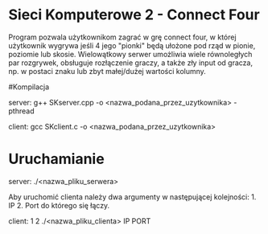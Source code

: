 # Sieci Komputerowe 2 - Connect Four

Program pozwala użytkownikom zagrać w grę connect four, w której użytkownik wygrywa jeśli 4 jego "pionki" będą ułożone pod rząd w pionie, poziomie lub skosie. Wielowątkowy serwer umożliwia wiele równoległych par rozgrywek, obsługuje rozłączenie graczy, a także zły input od gracza, np. w postaci znaku lub zbyt małej/dużej wartości kolumny.

#Kompilacja

server:
g++ SKserver.cpp -o <nazwa_podana_przez_uzytkownika> -pthread

client:
gcc SKclient.c -o <nazwa_podana_przez_uzytkownika>

# Uruchamianie

server:
./<nazwa_pliku_serwera>

Aby uruchomić clienta należy dwa argumenty w następującej kolejności: 1. IP 2. Port do którego się łączy.

client:                  1   2
./<nazwa_pliku_clienta> IP PORT

